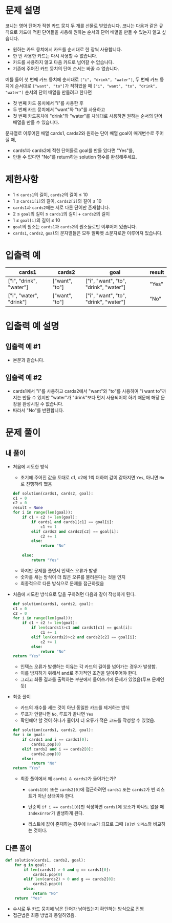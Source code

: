 # 문제 설명
코니는 영어 단어가 적힌 카드 뭉치 두 개를 선물로 받았습니다. 코니는 다음과 같은 규칙으로 카드에 적힌 단어들을 사용해 원하는 순서의 단어 배열을 만들 수 있는지 알고 싶습니다.

- 원하는 카드 뭉치에서 카드를 순서대로 한 장씩 사용합니다.
- 한 번 사용한 카드는 다시 사용할 수 없습니다.
- 카드를 사용하지 않고 다음 카드로 넘어갈 수 없습니다.
- 기존에 주어진 카드 뭉치의 단어 순서는 바꿀 수 없습니다.

예를 들어 첫 번째 카드 뭉치에 순서대로 `["i", "drink", "water"]`, 
두 번째 카드 뭉치에 순서대로 `["want", "to"]`가 적혀있을 때 
`["i", "want", "to", "drink", "water"]` 순서의 단어 배열을 만들려고 한다면 

- 첫 번째 카드 뭉치에서 "i"를 사용한 후 
- 두 번째 카드 뭉치에서 "want"와 "to"를 사용하고 
- 첫 번째 카드뭉치에 "drink"와 "water"를 차례대로 사용하면 원하는 순서의 단어 배열을 만들 수 있습니다.

문자열로 이루어진 배열 cards1, cards2와 원하는 단어 배열 goal이 매개변수로 주어질 때,
- cards1과 cards2에 적힌 단어들로 goal를 만들 있다면 "Yes"를,
- 만들 수 없다면 "No"를 return하는 solution 함수를 완성해주세요.


# 제한사항

- 1 ≤ `cards1`의 길이, `cards2`의 길이 ≤ 10
- 1 ≤ `cards1[i]`의 길이, `cards2[i]`의 길이 ≤ 10
- `cards1`과 `cards2`에는 서로 다른 단어만 존재합니다.
- 2 ≤ `goal`의 길이 ≤ `cards1`의 길이 + `cards2`의 길이
- 1 ≤ `goal[i]`의 길이 ≤ 10
- `goal`의 원소는 `cards1`과 `cards2`의 원소들로만 이루어져 있습니다.
- `cards1`, `cards2`, `goal`의 문자열들은 모두 알파벳 소문자로만 이루어져 있습니다.

# 입출력 예

|cards1|cards2|goal|result|
|--|--|--|--|
|["i", "drink", "water"]|["want", "to"]|["i", "want", "to", "drink", "water"]|"Yes"|
|["i", "water", "drink"]|["want", "to"]|["i", "want", "to", "drink", "water"]|"No"|

# 입출력 예 설명
## 입출력 예 #1

- 본문과 같습니다.

## 입출력 예 #2

- cards1에서 "i"를 사용하고 cards2에서 "want"와 "to"를 사용하여 "i want to"까지는 만들 수 있지만 "water"가 "drink"보다 먼저 사용되어야 하기 때문에 해당 문장을 완성시킬 수 없습니다. 
- 따라서 "No"를 반환합니다.

# 문제 풀이

## 내 풀이

- 처음에 시도한 방식
    - 초기에 주어진 값을 토대로 c1, c2에 1씩 더하여 값이 같아지면 `Yes`, 아니면 `No`로 진행하려 했음
    
    ```python
    def solution(cards1, cards2, goal):
    c1 = 0
    c2 = 0 
    result = None
    for i in range(len(goal)):
        if c1 + c2 != len(goal):
            if cards1 and cards1[c1] == goal[i]:
                c1 += 1
            elif cards2 and cards2[c2] == goal[i]:
                c2 += 1
            else:
                return "No"
                
        else:
            return "Yes"
    ```
    - 하지만 문제를 풀면서 인덱스 오류가 발생
    - 숫자를 새는 방식이 더 많은 오류를 불러온다는 것을 인지
    - 최종적으로 다른 방식으로 문제를 접근하였음

- 처음에 시도한 방식으로 답을 구하려면 다음과 같이 작성하게 된다.
    ```python
    def solution(cards1, cards2, goal):
    c1 = 0
    c2 = 0 
    for i in range(len(goal)):
        if c1 + c2 != len(goal):
            if len(cards1)>c1 and cards1[c1] == goal[i]:
                c1 += 1
            elif len(cards2)>c2 and cards2[c2] == goal[i]:
                c2 += 1
            else:
                return "No"
    return "Yes"
    ```
    - 인덱스 오류가 발생하는 이유는 각 카드의 길이를 넘어가는 경우가 발생함.
    - 이를 방지하기 위해서 and로 추가적인 조건을 달아주어야 한다.
    - 그리고 최종 결과를 출력하는 부분에서 들여쓰기에 문제가 있었음(루프 문제인듯)


- 최종 풀이
    - 카드의 개수를 세는 것이 아닌 동일한 카드를 제거하는 방식
    - 루프가 안끝나면 `No`, 루프가 끝나면 `Yes`
    - 확인해야 할 것이 하나가 줄어서 더 오류가 적은 코드를 작성할 수 있었음.

    ```python
    def solution(cards1, cards2, goal):
    for i in goal:
        if cards1 and i == cards1[0]:
            cards1.pop(0)
        elif cards2 and i == cards2[0]:
            cards2.pop(0)
        else:
            return "No"
    return "Yes"
    ```

    - 최종 풀이에서 왜 `cards1 & cards2`가 들어가는가?

        - `cards1[0]` 또는 `cards2[0]`에 접근하려면 `cards1` 또는 `cards2`가 빈 리스트가 아닌 상태여야 한다. 

        - 단순히 `if i == cards1[0]`만 작성하면 `cards1`에 요소가 하나도 없을 때 `IndexError`가 발생하게 된다.

        - 리스트에 값이 존재하는 경우에 `True`가 되므로 그때 `[0]번 인덱스`와 비교하는 것이다.

## 다른 풀이

```python
def solution(cards1, cards2, goal):
    for g in goal:
        if len(cards1) > 0 and g == cards1[0]:
            cards1.pop(0)       
        elif len(cards2) > 0 and g == cards2[0]:
            cards2.pop(0)
        else:
            return "No"
    return "Yes"
```
- 수시로 두 카드 뭉치에 남은 단어가 남아있는지 확인하는 방식으로 진행
- 접근법은 최종 방법과 동일하였음.